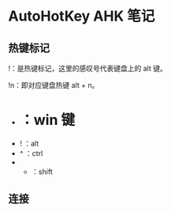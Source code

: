 # AutoHotKey AHK 笔记


## 热键标记

!：是热键标记，这里的感叹号代表键盘上的 alt 键。

!n：即对应键盘热键 alt + n。


* # ：win 键
* ! ：alt
* ^ ：ctrl
* + ：shift


## 连接

